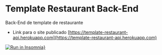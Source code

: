 # Template Restaurant Back-End
 Back-End de template de restaurante
 * Link para o site publicado [https://template-restaurant-api.herokuapp.com](https://template-restaurant-api.herokuapp.com)
 
 [![Run in Insomnia}](https://insomnia.rest/images/run.svg)](https://raw.githubusercontent.com/Miguelpenha/Template-Restaurant-Back-End/main/insomnia.json)
    
